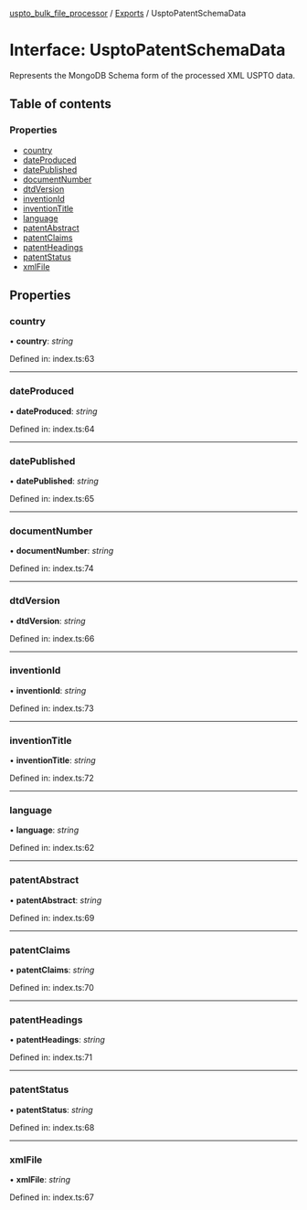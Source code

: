 [uspto_bulk_file_processor](../README.md) / [Exports](../modules.md) / UsptoPatentSchemaData

# Interface: UsptoPatentSchemaData

Represents the MongoDB Schema form of the processed XML USPTO data.

## Table of contents

### Properties

- [country](usptopatentschemadata.md#country)
- [dateProduced](usptopatentschemadata.md#dateproduced)
- [datePublished](usptopatentschemadata.md#datepublished)
- [documentNumber](usptopatentschemadata.md#documentnumber)
- [dtdVersion](usptopatentschemadata.md#dtdversion)
- [inventionId](usptopatentschemadata.md#inventionid)
- [inventionTitle](usptopatentschemadata.md#inventiontitle)
- [language](usptopatentschemadata.md#language)
- [patentAbstract](usptopatentschemadata.md#patentabstract)
- [patentClaims](usptopatentschemadata.md#patentclaims)
- [patentHeadings](usptopatentschemadata.md#patentheadings)
- [patentStatus](usptopatentschemadata.md#patentstatus)
- [xmlFile](usptopatentschemadata.md#xmlfile)

## Properties

### country

• **country**: *string*

Defined in: index.ts:63

___

### dateProduced

• **dateProduced**: *string*

Defined in: index.ts:64

___

### datePublished

• **datePublished**: *string*

Defined in: index.ts:65

___

### documentNumber

• **documentNumber**: *string*

Defined in: index.ts:74

___

### dtdVersion

• **dtdVersion**: *string*

Defined in: index.ts:66

___

### inventionId

• **inventionId**: *string*

Defined in: index.ts:73

___

### inventionTitle

• **inventionTitle**: *string*

Defined in: index.ts:72

___

### language

• **language**: *string*

Defined in: index.ts:62

___

### patentAbstract

• **patentAbstract**: *string*

Defined in: index.ts:69

___

### patentClaims

• **patentClaims**: *string*

Defined in: index.ts:70

___

### patentHeadings

• **patentHeadings**: *string*

Defined in: index.ts:71

___

### patentStatus

• **patentStatus**: *string*

Defined in: index.ts:68

___

### xmlFile

• **xmlFile**: *string*

Defined in: index.ts:67
